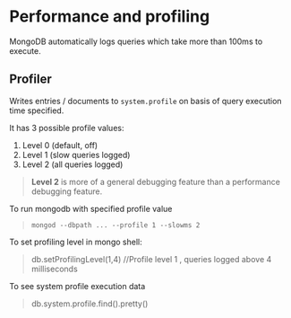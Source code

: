 # Performance and profiling

MongoDB automatically logs queries which take more than 100ms to execute.

## Profiler

Writes entries / documents to `system.profile` on basis of query execution time specified.

It has 3 possible profile values:

1.  Level 0 (default, off)
2.  Level 1 (slow queries logged)
3.  Level 2 (all queries logged)

> **Level 2** is more of a general debugging feature than a performance debugging feature.

To run mongodb with specified profile value

> `mongod --dbpath ... --profile 1 --slowms 2`

To set profiling level in mongo shell:

> db.setProfilingLevel(1,4) //Profile level 1 , queries logged above 4 milliseconds

To see system profile execution data

> db.system.profile.find().pretty()
